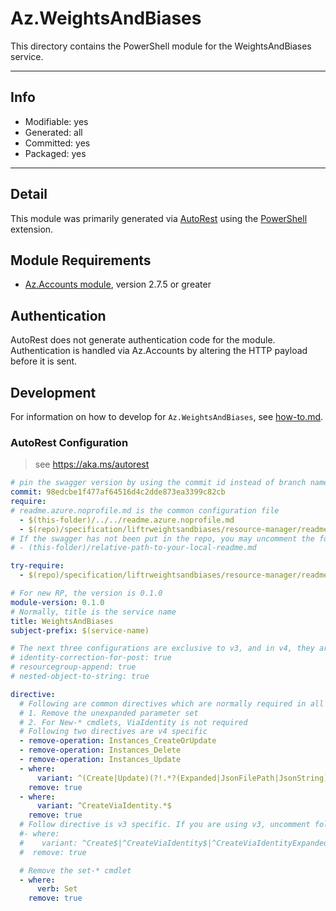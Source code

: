 <!-- region Generated -->
# Az.WeightsAndBiases
This directory contains the PowerShell module for the WeightsAndBiases service.

---
## Info
- Modifiable: yes
- Generated: all
- Committed: yes
- Packaged: yes

---
## Detail
This module was primarily generated via [AutoRest](https://github.com/Azure/autorest) using the [PowerShell](https://github.com/Azure/autorest.powershell) extension.

## Module Requirements
- [Az.Accounts module](https://www.powershellgallery.com/packages/Az.Accounts/), version 2.7.5 or greater

## Authentication
AutoRest does not generate authentication code for the module. Authentication is handled via Az.Accounts by altering the HTTP payload before it is sent.

## Development
For information on how to develop for `Az.WeightsAndBiases`, see [how-to.md](how-to.md).
<!-- endregion -->

### AutoRest Configuration
> see https://aka.ms/autorest
```yaml
# pin the swagger version by using the commit id instead of branch name
commit: 98edcbe1f477af64516d4c2dde873ea3399c82cb
require:
# readme.azure.noprofile.md is the common configuration file
  - $(this-folder)/../../readme.azure.noprofile.md
  - $(repo)/specification/liftrweightsandbiases/resource-manager/readme.md
# If the swagger has not been put in the repo, you may uncomment the following line and refer to it locally
# - (this-folder)/relative-path-to-your-local-readme.md

try-require: 
  - $(repo)/specification/liftrweightsandbiases/resource-manager/readme.powershell.md

# For new RP, the version is 0.1.0
module-version: 0.1.0
# Normally, title is the service name
title: WeightsAndBiases
subject-prefix: $(service-name)

# The next three configurations are exclusive to v3, and in v4, they are activated by default. If you are still using v3, please uncomment them.
# identity-correction-for-post: true
# resourcegroup-append: true
# nested-object-to-string: true

directive:
  # Following are common directives which are normally required in all the RPs
  # 1. Remove the unexpanded parameter set
  # 2. For New-* cmdlets, ViaIdentity is not required
  # Following two directives are v4 specific
  - remove-operation: Instances_CreateOrUpdate
  - remove-operation: Instances_Delete
  - remove-operation: Instances_Update
  - where:
      variant: ^(Create|Update)(?!.*?(Expanded|JsonFilePath|JsonString))
    remove: true
  - where:
      variant: ^CreateViaIdentity.*$
    remove: true
  # Follow directive is v3 specific. If you are using v3, uncomment following directive and comments out two directives above
  #- where:
  #    variant: ^Create$|^CreateViaIdentity$|^CreateViaIdentityExpanded$|^Update$|^UpdateViaIdentity$
  #  remove: true

  # Remove the set-* cmdlet
  - where:
      verb: Set
    remove: true
```
